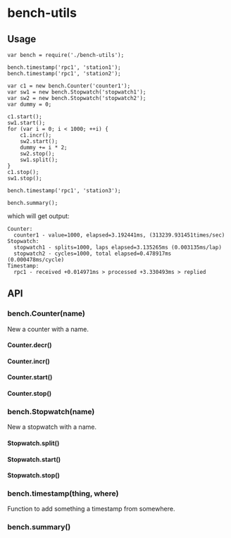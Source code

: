 # bench-utils

## Usage
```
var bench = require('./bench-utils');

bench.timestamp('rpc1', 'station1');
bench.timestamp('rpc1', 'station2');

var c1 = new bench.Counter('counter1');
var sw1 = new bench.Stopwatch('stopwatch1');
var sw2 = new bench.Stopwatch('stopwatch2');
var dummy = 0;

c1.start();
sw1.start();
for (var i = 0; i < 1000; ++i) {
    c1.incr();
    sw2.start();
    dummy += i * 2;
    sw2.stop();
    sw1.split();
}
c1.stop();
sw1.stop();

bench.timestamp('rpc1', 'station3');

bench.summary();
```
which will get output:
```
Counter:
  counter1 - value=1000, elapsed=3.192441ms, (313239.931451times/sec)
Stopwatch:
  stopwatch1 - splits=1000, laps elapsed=3.135265ms (0.003135ms/lap)
  stopwatch2 - cycles=1000, total elapsed=0.478917ms (0.000478ms/cycle)
Timestamp:
  rpc1 - received +0.014971ms > processed +3.330493ms > replied
```

## API
### bench.Counter(name)
New a counter with a name.
#### Counter.decr()
#### Counter.incr()
#### Counter.start()
#### Counter.stop()
### bench.Stopwatch(name)
New a stopwatch with a name.
#### Stopwatch.split()
#### Stopwatch.start()
#### Stopwatch.stop()
### bench.timestamp(thing, where)
Function to add something a timestamp from somewhere.
### bench.summary()
